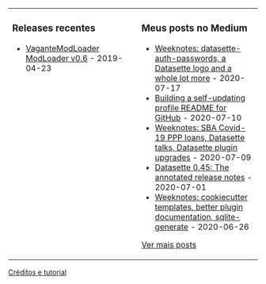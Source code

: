 <table><tr><td valign="top" width="33%">
  
### Releases recentes
<!-- recent_releases starts -->
* [VaganteModLoader ModLoader v0.6](https://github.com/raff-run/VaganteModLoader/releases/tag/230419.2) - 2019-04-23
<!-- recent_releases ends -->
</td><td valign="top" width="34%">

### Meus posts no Medium
<!-- blog starts -->
* [Weeknotes: datasette-auth-passwords, a Datasette logo and a whole lot more](http://simonwillison.net/2020/Jul/17/weeknotes-datasette-logo/) - 2020-07-17
* [Building a self-updating profile README for GitHub](http://simonwillison.net/2020/Jul/10/self-updating-profile-readme/) - 2020-07-10
* [Weeknotes: SBA Covid-19 PPP loans, Datasette talks, Datasette plugin upgrades](http://simonwillison.net/2020/Jul/9/sba-covid-19-ppp-loans/) - 2020-07-09
* [Datasette 0.45: The annotated release notes](http://simonwillison.net/2020/Jul/1/datasette-045/) - 2020-07-01
* [Weeknotes: cookiecutter templates, better plugin documentation, sqlite-generate](http://simonwillison.net/2020/Jun/26/weeknotes-plugins-sqlite-generate/) - 2020-06-26
<!-- blog ends -->
[Ver mais posts](https://medium.com/@rafa_pei)
</td></tr></table>

<a href="https://simonwillison.net/2020/Jul/10/self-updating-profile-readme/">Créditos e tutorial</a>
